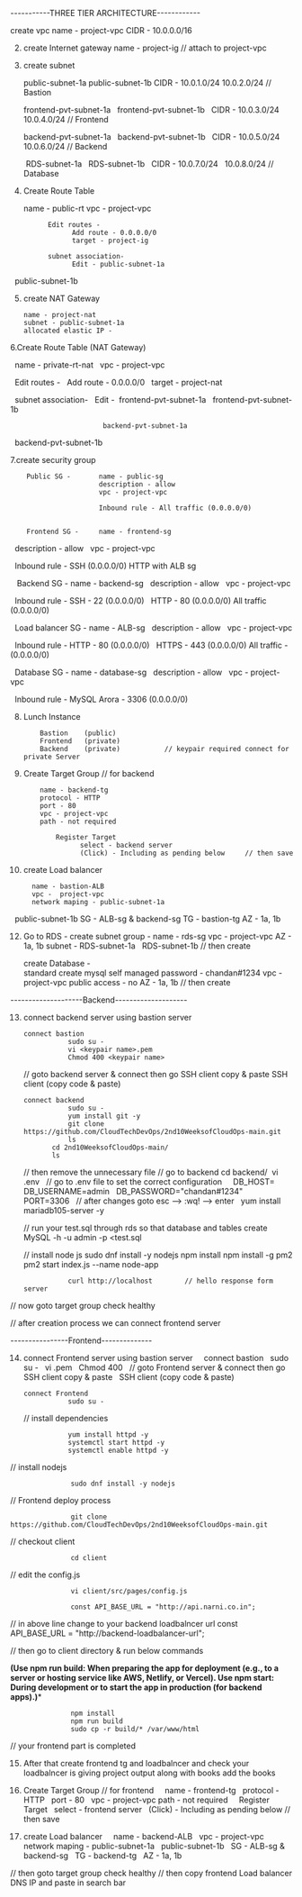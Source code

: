 -----------THREE TIER ARCHITECTURE------------

create vpc 
       name - project-vpc
       CIDR - 10.0.0.0/16

2. create Internet gateway 
       name - project-ig           // attach to project-vpc

3. create subnet 
    
      public-subnet-1a 
      public-subnet-1b
              CIDR - 10.0.1.0/24
                     10.0.2.0/24          // Bastion


      frontend-pvt-subnet-1a
      frontend-pvt-subnet-1b
              CIDR - 10.0.3.0/24
                     10.0.4.0/24          // Frontend


      backend-pvt-subnet-1a
      backend-pvt-subnet-1b
              CIDR - 10.0.5.0/24
                     10.0.6.0/24          // Backend


      RDS-subnet-1a
      RDS-subnet-1b
              CIDR - 10.0.7.0/24
                     10.0.8.0/24          // Database

4. Create Route Table

      name - public-rt
      vpc - project-vpc

             Edit routes - 
                   Add route - 0.0.0.0/0
                   target - project-ig

             subnet association-
                   Edit - public-subnet-1a
                          public-subnet-1b

5. create NAT Gateway

       name - project-nat
       subnet - public-subnet-1a
       allocated elastic IP - 

6.Create Route Table (NAT Gateway)

      name - private-rt-nat
      vpc - project-vpc

             Edit routes -
                   Add route - 0.0.0.0/0
                   target - project-nat 

             subnet association-
                   Edit -  frontend-pvt-subnet-1a
                           frontend-pvt-subnet-1b

                           backend-pvt-subnet-1a
                           backend-pvt-subnet-1b

7.create security group 
       
        Public SG -       name - public-sg
                          description - allow
                          vpc - project-vpc

                          Inbound rule - All traffic (0.0.0.0/0)


        Frontend SG -     name - frontend-sg
                          description - allow
                          vpc - project-vpc

                          Inbound rule -  SSH (0.0.0.0/0)
                                          HTTP with ALB sg


        Backend SG -      name - backend-sg
                          description - allow
                          vpc - project-vpc

                          Inbound rule -  SSH  - 22  (0.0.0.0/0)
                                          HTTP - 80  (0.0.0.0/0)
                                          All traffic  (0.0.0.0/0)


      Load balancer SG -  name - ALB-sg
                          description - allow
                          vpc - project-vpc

                          Inbound rule -  HTTP  - 80  (0.0.0.0/0)
                                          HTTPS - 443 (0.0.0.0/0)
                                          All traffic - (0.0.0.0/0)


        Database SG -     name - database-sg
                          description - allow
                          vpc - project-vpc

                          Inbound rule - MySQL Arora - 3306  (0.0.0.0/0)


8. Lunch Instance   
            
           Bastion    (public)
           Frontend   (private)   
           Backend    (private)           // keypair required connect for private Server


9. Create Target Group    // for backend
      
           name - backend-tg
           protocol - HTTP
           port - 80
           vpc - project-vpc
           path - not required 
        
               Register Target 
                     select - backend server
                     (Click) - Including as pending below     // then save


10. create Load balancer 
             
          name - bastion-ALB
          vpc -  project-vpc
          network maping - public-subnet-1a
                           public-subnet-1b
          SG - ALB-sg & backend-sg
          TG - bastion-tg
          AZ - 1a, 1b 

 
12. Go to RDS - 
     create subnet group - 
          name - rds-sg
          vpc - project-vpc
          AZ - 1a, 1b
          subnet - RDS-subnet-1a
                   RDS-subnet-1b     // then create

     create Database -  
            standard create 
            mysql 
            self managed password - chandan#1234
            vpc - project-vpc
            public access - no
            AZ - 1a, 1b              // then create 


--------------------Backend--------------------

13. connect backend server using bastion server 
         
        connect bastion 
                   sudo su -
                   vi <keypair name>.pem
                   Chmod 400 <keypair name>       
    //  goto backend server & connect  then go SSH client copy & paste
                   SSH client (copy code & paste)
         

        connect backend 
                   sudo su -
                   yum install git -y
                   git clone https://github.com/CloudTechDevOps/2nd10WeeksofCloudOps-main.git
                   ls
	           cd 2nd10WeeksofCloudOps-main/
	           ls 
       //  then remove the unnecessary file 
       //  go to backend
	   cd backend/
                   vi .env
    // go to .env file to set the correct configuration
 
 		        DB_HOST=<rds endpoint>
 		        DB_USERNAME=admin
 		        DB_PASSWORD="chandan#1234"
 		        PORT=3306
    // after changes goto   esc --> :wq! --> enter
 
                   yum install mariadb105-server -y

      //  run your test.sql through rds so that database and tables create 
		   MySQL -h <rds-endpoint> -u admin -p<password> <test.sql

     //  install node js
                   sudo dnf install -y nodejs
                   npm install
                   npm install -g pm2 
                   pm2 start index.js --name node-app
                   
                   curl http://localhost        // hello response form server 
                
  
   // now goto target group check healthy

// after creation process we can connect frontend server


----------------Frontend--------------

14. connect Frontend server using bastion server
 
        connect bastion
                   sudo su -
                   vi <keypair name>.pem
                   Chmod 400 <keypair name>
    //  goto Frontend server & connect  then go SSH client copy & paste
                   SSH client (copy code & paste)
   
        connect Frontend
                   sudo su -

    //  install dependencies 

                   yum install httpd -y 
                   systemctl start httpd -y
                   systemctl enable httpd -y
   
   //  install nodejs

                   sudo dnf install -y nodejs

   //   Frontend deploy process 

                   git clone https://github.com/CloudTechDevOps/2nd10WeeksofCloudOps-main.git
   
   // checkout client

                   cd client 

   //  edit the config.js

                   vi client/src/pages/config.js
  
                   const API_BASE_URL = "http://api.narni.co.in";
 
   //   in above line change to your backend loadbalncer url
                   const API_BASE_URL = "http://backend-loadbalancer-url";


   //  then go to client directory  &  run below commands

****(Use npm run build:
When preparing the app for deployment (e.g., to a server or hosting service like AWS, Netlify, or Vercel).
Use npm start:
During development or to start the app in production (for backend apps).)*****

                   npm install 
                   npm run build
                   sudo cp -r build/* /var/www/html

   //  your frontend part is completed 

15. After that create frontend tg and loadbalncer and check your loadbalncer is giving project output along with books 
    add the books 
   


16. Create Target Group       // for frontend
 
           name - frontend-tg
           protocol - HTTP
           port - 80
           vpc - project-vpc
           path - not required 
 
               Register Target
                     select - frontend server
                     (Click) - Including as pending below     // then save


17. create Load balancer
 
          name - backend-ALB
          vpc -  project-vpc
          network maping - public-subnet-1a
                           public-subnet-1b
          SG - ALB-sg & backend-sg
          TG - backend-tg
          AZ - 1a, 1b 

  // then goto target group check healthy 
  //  then copy frontend Load balancer DNS IP and paste in search bar

